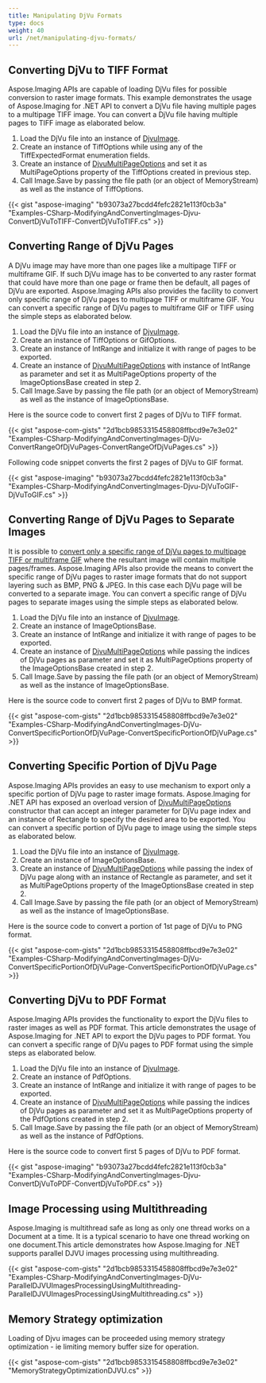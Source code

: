 ```yaml
---
title: Manipulating DjVu Formats
type: docs
weight: 40
url: /net/manipulating-djvu-formats/
---
```


## **Converting DjVu to TIFF Format**
Aspose.Imaging APIs are capable of loading DjVu files for possible conversion to raster image formats. This example demonstrates the usage of Aspose.Imaging for .NET API to convert a DjVu file having multiple pages to a multipage TIFF image. You can convert a DjVu file having multiple pages to TIFF image as elaborated below.

1. Load the DjVu file into an instance of [DjvuImage](http://www.aspose.com/api/net/imaging/aspose.imaging.fileformats.djvu/djvuimage).
1. Create an instance of TiffOptions while using any of the TiffExpectedFormat enumeration fields.
1. Create an instance of [DjvuMultiPageOptions](http://www.aspose.com/api/net/imaging/aspose.imaging.imageoptions/djvumultipageoptions) and set it as MultiPageOptions property of the TiffOptions created in previous step.
1. Call Image.Save by passing the file path (or an object of MemoryStream) as well as the instance of TiffOptions.

{{< gist "aspose-imaging" "b93073a27bcdd4fefc2821e113f0cb3a" "Examples-CSharp-ModifyingAndConvertingImages-Djvu-ConvertDjVuToTIFF-ConvertDjVuToTIFF.cs" >}}


## **Converting Range of DjVu Pages**
A DjVu image may have more than one pages like a multipage TIFF or multiframe GIF. If such DjVu image has to be converted to any raster format that could have more than one page or frame then be default, all pages of DjVu are exported. Aspose.Imaging APIs also provides the facility to convert only specific range of DjVu pages to multipage TIFF or multiframe GIF. You can convert a specific range of DjVu pages to multiframe GIF or TIFF using the simple steps as elaborated below.

1. Load the DjVu file into an instance of [DjvuImage](http://www.aspose.com/api/net/imaging/aspose.imaging.fileformats.djvu/djvuimage).
1. Create an instance of TiffOptions or GifOptions.
1. Create an instance of IntRange and initialize it with range of pages to be exported.
1. Create an instance of [DjvuMultiPageOptions](http://www.aspose.com/api/net/imaging/aspose.imaging.imageoptions/djvumultipageoptions) with instance of IntRange as parameter and set it as MultiPageOptions property of the ImageOptionsBase created in step 2.
1. Call Image.Save by passing the file path (or an object of MemoryStream) as well as the instance of ImageOptionsBase.

Here is the source code to convert first 2 pages of DjVu to TIFF format.

{{< gist "aspose-com-gists" "2d1bcb9853315458808ffbcd9e7e3e02" "Examples-CSharp-ModifyingAndConvertingImages-DjVu-ConvertRangeOfDjVuPages-ConvertRangeOfDjVuPages.cs" >}}

Following code snippet converts the first 2 pages of DjVu to GIF format.

{{< gist "aspose-imaging" "b93073a27bcdd4fefc2821e113f0cb3a" "Examples-CSharp-ModifyingAndConvertingImages-Djvu-DjVuToGIF-DjVuToGIF.cs" >}}


## **Converting Range of DjVu Pages to Separate Images**
It is possible to [convert only a specific range of DjVu pages to multipage TIFF or multiframe GIF]() where the resultant image will contain multiple pages/frames. Aspose.Imaging APIs also provide the means to convert the specific range of DjVu pages to raster image formats that do not support layering such as BMP, PNG & JPEG. In this case each DjVu page will be converted to a separate image. You can convert a specific range of DjVu pages to separate images using the simple steps as elaborated below.

1. Load the DjVu file into an instance of [DjvuImage](http://www.aspose.com/api/net/imaging/aspose.imaging.fileformats.djvu/djvuimage).
1. Create an instance of ImageOptionsBase.
1. Create an instance of IntRange and initialize it with range of pages to be exported.
1. Create an instance of [DjvuMultiPageOptions](http://www.aspose.com/api/net/imaging/aspose.imaging.imageoptions/djvumultipageoptions) while passing the indices of DjVu pages as parameter and set it as MultiPageOptions property of the ImageOptionsBase created in step 2.
1. Call Image.Save by passing the file path (or an object of MemoryStream) as well as the instance of ImageOptionsBase.

Here is the source code to convert first 2 pages of DjVu to BMP format.

{{< gist "aspose-com-gists" "2d1bcb9853315458808ffbcd9e7e3e02" "Examples-CSharp-ModifyingAndConvertingImages-DjVu-ConvertSpecificPortionOfDjVuPage-ConvertSpecificPortionOfDjVuPage.cs" >}}


## **Converting Specific Portion of DjVu Page**
Aspose.Imaging APIs provides an easy to use mechanism to export only a specific portion of DjVu page to raster image formats. Aspose.Imaging for .NET API has exposed an overload version of [DjvuMultiPageOptions](http://www.aspose.com/api/net/imaging/aspose.imaging.imageoptions/djvumultipageoptions) constructor that can accept an integer parameter for DjVu page index and an instance of Rectangle to specify the desired area to be exported. You can convert a specific portion of DjVu page to image using the simple steps as elaborated below.

1. Load the DjVu file into an instance of [DjvuImage](http://www.aspose.com/api/net/imaging/aspose.imaging.fileformats.djvu/djvuimage).
1. Create an instance of ImageOptionsBase.
1. Create an instance of [DjvuMultiPageOptions](http://www.aspose.com/api/net/imaging/aspose.imaging.imageoptions/djvumultipageoptions) while passing the index of DjVu page along with an instance of Rectangle as parameter, and set it as MultiPageOptions property of the ImageOptionsBase created in step 2.
1. Call Image.Save by passing the file path (or an object of MemoryStream) as well as the instance of ImageOptionsBase.

Here is the source code to convert a portion of 1st page of DjVu to PNG format.

{{< gist "aspose-com-gists" "2d1bcb9853315458808ffbcd9e7e3e02" "Examples-CSharp-ModifyingAndConvertingImages-DjVu-ConvertSpecificPortionOfDjVuPage-ConvertSpecificPortionOfDjVuPage.cs" >}}


## **Converting DjVu to PDF Format**
Aspose.Imaging APIs provides the functionality to export the DjVu files to raster images as well as PDF format. This article demonstrates the usage of Aspose.Imaging for .NET API to export the DjVu pages to PDF format. You can convert a specific range of DjVu pages to PDF format using the simple steps as elaborated below.

1. Load the DjVu file into an instance of [DjvuImage](http://www.aspose.com/api/net/imaging/aspose.imaging.fileformats.djvu/djvuimage).
1. Create an instance of PdfOptions.
1. Create an instance of IntRange and initialize it with range of pages to be exported.
1. Create an instance of [DjvuMultiPageOptions](http://www.aspose.com/api/net/imaging/aspose.imaging.imageoptions/djvumultipageoptions) while passing the indices of DjVu pages as parameter and set it as MultiPageOptions property of the PdfOptions created in step 2.
1. Call Image.Save by passing the file path (or an object of MemoryStream) as well as the instance of PdfOptions.

Here is the source code to convert first 5 pages of DjVu to PDF format.

{{< gist "aspose-imaging" "b93073a27bcdd4fefc2821e113f0cb3a" "Examples-CSharp-ModifyingAndConvertingImages-Djvu-ConvertDjVuToPDF-ConvertDjVuToPDF.cs" >}}
## **Image Processing using Multithreading**
Aspose.Imaging is multithread safe as long as only one thread works on a Document at a time. It is a typical scenario to have one thread working on one document.This article demonstrates how Aspose.Imaging for .NET supports parallel DJVU images processing using multithreading.

{{< gist "aspose-com-gists" "2d1bcb9853315458808ffbcd9e7e3e02" "Examples-CSharp-ModifyingAndConvertingImages-DjVu-ParallelDJVUImagesProcessingUsingMultithreading-ParallelDJVUImagesProcessingUsingMultithreading.cs" >}}
## **Memory Strategy optimization**
Loading of Djvu images can be proceeded using memory strategy optimization - ie limiting memory buffer size for operation.

{{< gist "aspose-com-gists" "2d1bcb9853315458808ffbcd9e7e3e02" "MemoryStrategyOptimizationDJVU.cs" >}}






